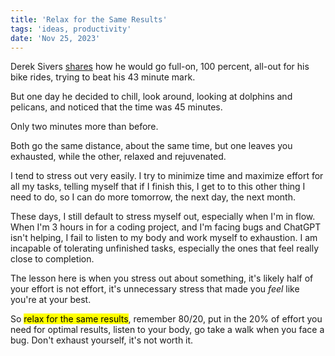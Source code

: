 ```yaml
---
title: 'Relax for the Same Results'
tags: 'ideas, productivity'
date: 'Nov 25, 2023'
---
```


Derek Sivers [shares](https://sive.rs/relax) how he would go full-on, 100 percent, all-out for his bike rides, trying to beat his 43 minute mark.

But one day he decided to chill, look around, looking at dolphins and pelicans, and noticed that the time was 45 minutes.

Only two minutes more than before.

Both go the same distance, about the same time, but one leaves you exhausted, while the other, relaxed and rejuvenated.

I tend to stress out very easily. I try to minimize time and maximize effort for all my tasks, telling myself that if I finish this, I get to to this other thing I need to do, so I can do more tomorrow, the next day, the next month.

These days, I still default to stress myself out, especially when I'm in flow. When I'm 3 hours in for a coding project, and I'm facing bugs and ChatGPT isn't helping, I fail to listen to my body and work myself to exhaustion. I am incapable of tolerating unfinished tasks, especially the ones that feel really close to completion.

The lesson here is when you stress out about something, it's likely half of your effort is not effort, it's unnecessary stress that made you _feel_ like you're at your best.

So <mark>relax for the same results</mark>, remember 80/20, put in the 20% of effort you need for optimal results, listen to your body, go take a walk when you face a bug. Don't exhaust yourself, it's not worth it.
